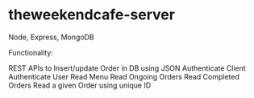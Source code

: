 # theweekendcafe-server

Node, Express, MongoDB

Functionality:

REST APIs to
Insert/update Order in DB using JSON
Authenticate Client
Authenticate User
Read Menu
Read Ongoing Orders
Read Completed Orders
Read a given Order using unique ID
